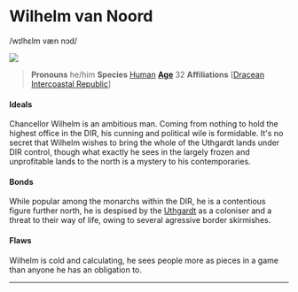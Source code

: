 # Wilhelm van Noord
/wɪlhɛlm væn nɔd/

![](Wilhelm%20van%20Noord.png)
> **Pronouns** he/him
> **Species** [Human](../../Species/Homonid/Human.md)
> **[Age](../../Species/Ageing.md)** 32
> **Affiliations** [[Dracean Intercoastal Republic](../../Locations/Dracean%20Intercoastal%20Republic/Dracean%20Intercoastal%20Republic.md)]

#### Ideals
Chancellor Wilhelm is an ambitious man. Coming from nothing to hold the highest office in the DIR, his cunning and political wile is formidable. It's no secret that Wilhelm wishes to bring the whole of the Uthgardt lands under DIR control, though what exactly he sees in the largely frozen and unprofitable lands to the north is a mystery to his contemporaries.

#### Bonds
While popular among the monarchs within the DIR, he is a contentious figure further north, he is despised by the [Uthgardt](../Uthgardt/Uthgardt.md) as a coloniser and a threat to their way of life, owing to several agressive border skirmishes. 

#### Flaws
Wilhelm is cold and calculating, he sees people more as pieces in a game than anyone he has an obligation to.

---




